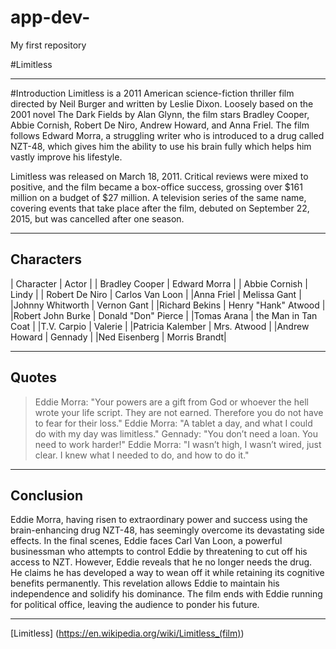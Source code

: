 # app-dev-
My first repository

#Limitless

---

#Introduction
Limitless is a 2011 American science-fiction thriller film directed by Neil Burger and written by Leslie Dixon. Loosely based on the 2001 novel The Dark Fields by Alan Glynn, the film stars Bradley Cooper, Abbie Cornish, Robert De Niro, Andrew Howard, and Anna Friel. The film follows Edward Morra, a struggling writer who is introduced to a drug called NZT-48, which gives him the ability to use his brain fully which helps him vastly improve his lifestyle.

Limitless was released on March 18, 2011. Critical reviews were mixed to positive, and the film became a box-office success, grossing over $161 million on a budget of $27 million. A television series of the same name, covering events that take place after the film, debuted on September 22, 2015, but was cancelled after one season.

---

## Characters
|     Character     |     Actor      |
|  Bradley Cooper   |  Edward Morra  |
|   Abbie Cornish   |     Lindy      |
|   Robert De Niro  | Carlos Van Loon |
|Anna Friel | Melissa Gant |
|Johnny Whitworth | Vernon Gant |
|Richard Bekins | Henry "Hank" Atwood |
|Robert John Burke | Donald "Don" Pierce |
|Tomas Arana | the Man in Tan Coat |
|T.V. Carpio | Valerie |
|Patricia Kalember | Mrs. Atwood |
|Andrew Howard | Gennady |
|Ned Eisenberg | Morris Brandt|

---

## Quotes
> Eddie Morra: "Your powers are a gift from God or whoever the hell wrote your life script. They are not earned. Therefore you do not have to fear for their loss."
> Eddie Morra: "A tablet a day, and what I could do with my day was limitless."
> Gennady: "You don’t need a loan. You need to work harder!"
> Eddie Morra: "I wasn’t high, I wasn’t wired, just clear. I knew what I needed to do, and how to do it."

---

## Conclusion
Eddie Morra, having risen to extraordinary power and success using the brain-enhancing drug NZT-48, has seemingly overcome its devastating side effects. In the final scenes, Eddie faces Carl Van Loon, a powerful businessman who attempts to control Eddie by threatening to cut off his access to NZT. However, Eddie reveals that he no longer needs the drug. He claims he has developed a way to wean off it while retaining its cognitive benefits permanently. This revelation allows Eddie to maintain his independence and solidify his dominance. The film ends with Eddie running for political office, leaving the audience to ponder his future.

---
[Limitless] (https://en.wikipedia.org/wiki/Limitless_(film))
